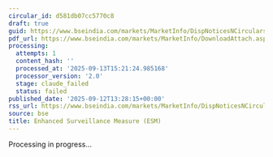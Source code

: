 ```yaml
---
circular_id: d581db07cc5770c8
draft: true
guid: https://www.bseindia.com/markets/MarketInfo/DispNoticesNCirculars.aspx?Noticeid={B8564FA6-4E73-4367-A368-DA9DF214E89E}&noticeno=20250912-94&dt=09/12/2025&icount=94&totcount=103&flag=0
pdf_url: https://www.bseindia.com/markets/MarketInfo/DownloadAttach.aspx?id=20250912-94&attachedId=a3c2a2fd-1f70-4e8d-bf56-ff262ee43f08
processing:
  attempts: 1
  content_hash: ''
  processed_at: '2025-09-13T15:21:24.985168'
  processor_version: '2.0'
  stage: claude_failed
  status: failed
published_date: '2025-09-12T13:28:15+00:00'
rss_url: https://www.bseindia.com/markets/MarketInfo/DispNoticesNCirculars.aspx?Noticeid={B8564FA6-4E73-4367-A368-DA9DF214E89E}&noticeno=20250912-94&dt=09/12/2025&icount=94&totcount=103&flag=0
source: bse
title: Enhanced Surveillance Measure (ESM)
---
```


Processing in progress...